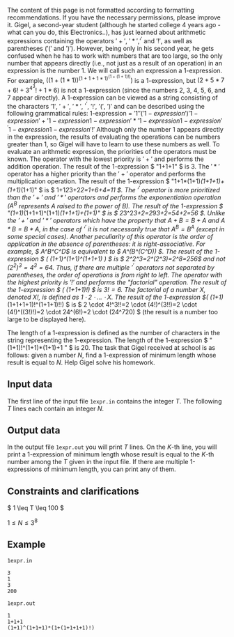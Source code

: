 The content of this page is not formatted according to formatting recommendations. If you have the necessary permissions, please improve it. Gigel, a second-year student (although he started college 4 years ago - what can you do, this Electronics..), has just learned about arithmetic expressions containing the operators $'+'$, $'*'$,$'^'$ and $'!'$, as well as parentheses ($'('$ and $')'$). However, being only in his second year, he gets confused when he has to work with numbers that are too large, so the only number that appears directly (i.e., not just as a result of an operation) in an expression is the number 1. We will call such an expression a 1-expression. For example, $( (1+(1*1))^(1+1+1*1)^(1+(1+1)!) )$ is a 1-expression, but $(2+5*7+6!+3^4^3!+1*6)$ is not a 1-expression (since the numbers 2, 3, 4, 5, 6, and 7 appear directly). A 1-expression can be viewed as a string consisting of the characters $'1'$, $'+'$, $'*'$, $'^'$, $'!'$, $'('$, $')'$ and can be described using the following grammatical rules:
1-expression = $'1' '(' 1-expression ')' 1-expression '+' 1-expression 1-expression '*' 1-expression 1-expression '^' 1-expression 1-expression '!'$
Although only the number 1 appears directly in the expression, the results of evaluating the operations can be numbers greater than 1, so Gigel will have to learn to use these numbers as well. To evaluate an arithmetic expression, the priorities of the operators must be known. 
The operator with the lowest priority is $'+'$ and performs the addition operation. The result of the 1-expression $ "1+1+1" $ is 3.
The $'*'$ operator has a higher priority than the $'+'$ operator and performs the multiplication operation. The result of the 1-expression $ "1+1*(1+1)*(1+1+1)+(1+1)*(1+1)" $ is $ 1+1*2*3+2*2=1+6+4=11 $.
The $'^'$ operator is more prioritized than the $'+'$ and $'*'$ operators and performs the exponentiation operation ($A^B$ represents $A$ raised to the power of $B$). The result of the 1-expression $ "(1+1)*(1+1+1)^(1+1)*(1+1+1)+(1+1)" $ is $ 2*3^2*3+2=2*9*3+2=54+2=56 $. Unlike the $'+'$ and $'*'$ operators which have the property that $A+B=B+A$ and $A*B=B*A$, in the case of $'^'$ it is not necessarily true that $A^B=B^A$ (except in some special cases). Another peculiarity of this operator is the order of application in the absence of parentheses: it is right-associative. For example, $ A^B^C^D$ is equivalent to $ A^(B^(C^D)) $. The result of the 1-expression $ ( (1+1)^(1+1)^(1+1+1) ) $ is $ 2^2^3=2^(2^3)=2^8=256$ and not $(2^2)^3=4^3=64$. Thus, if there are multiple $'^'$ operators not separated by parentheses, the order of operations is from right to left.
The operator with the highest priority is $'!'$ and performs the "factorial" operation. The result of the 1-expression $ ( (1+1+1)!) $ is $3!=6$. The factorial of a number $X$, denoted $X!$, is defined as $1 \cdot 2 \cdot \dots \cdot X$. The result of the 1-expression $( (1+1)*(1+1+1+1)!^(1+1+1)!!) $ is $ 2 \cdot 4!^3!!=2 \cdot (4!)^(3!!)=2 \cdot (4!)^((3!)!)=2 \cdot 24^(6!)=2 \cdot (24^720) $ (the result is a number too large to be displayed here).

The length of a 1-expression is defined as the number of characters in the string representing the 1-expression. The length of the 1-expression $ " (1+1)!^(1+1)*(1+1)+1 " $ is 20. The task that Gigel received at school is as follows: given a number $N$, find a 1-expression of minimum length whose result is equal to $N$. Help Gigel solve his homework.

## Input data
The first line of the input file `1expr.in` contains the integer $T$. The following $T$ lines each contain an integer $N$.

## Output data
In the output file `1expr.out` you will print $T$ lines. On the $K$-th line, you will print a 1-expression of minimum length whose result is equal to the $K$-th number among the $T$ given in the input file. If there are multiple 1-expressions of minimum length, you can print any of them.

## Constraints and clarifications
$ 1 \leq T \leq 100 $

$1 \leq N \leq 3^8$

## Example

`1expr.in`
```
3
1
3
200
```
`1expr.out`
```
1
1+1+1
(1+1)^(1+1+1)*(1+(1+1+1+1)!)
```